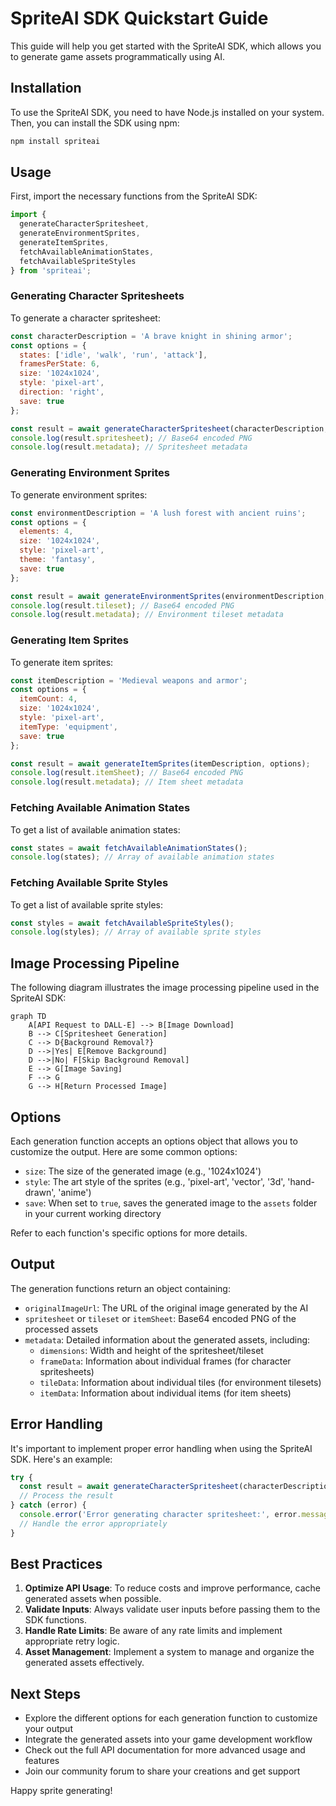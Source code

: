 # SpriteAI SDK Quickstart Guide

This guide will help you get started with the SpriteAI SDK, which allows you to generate game assets programmatically using AI.

## Installation

To use the SpriteAI SDK, you need to have Node.js installed on your system. Then, you can install the SDK using npm:

```bash
npm install spriteai
```

## Usage

First, import the necessary functions from the SpriteAI SDK:

```javascript
import { 
  generateCharacterSpritesheet, 
  generateEnvironmentSprites, 
  generateItemSprites, 
  fetchAvailableAnimationStates, 
  fetchAvailableSpriteStyles 
} from 'spriteai';
```

### Generating Character Spritesheets

To generate a character spritesheet:

```javascript
const characterDescription = 'A brave knight in shining armor';
const options = {
  states: ['idle', 'walk', 'run', 'attack'],
  framesPerState: 6,
  size: '1024x1024',
  style: 'pixel-art',
  direction: 'right',
  save: true
};

const result = await generateCharacterSpritesheet(characterDescription, options);
console.log(result.spritesheet); // Base64 encoded PNG
console.log(result.metadata); // Spritesheet metadata
```

### Generating Environment Sprites

To generate environment sprites:

```javascript
const environmentDescription = 'A lush forest with ancient ruins';
const options = {
  elements: 4,
  size: '1024x1024',
  style: 'pixel-art',
  theme: 'fantasy',
  save: true
};

const result = await generateEnvironmentSprites(environmentDescription, options);
console.log(result.tileset); // Base64 encoded PNG
console.log(result.metadata); // Environment tileset metadata
```

### Generating Item Sprites

To generate item sprites:

```javascript
const itemDescription = 'Medieval weapons and armor';
const options = {
  itemCount: 4,
  size: '1024x1024',
  style: 'pixel-art',
  itemType: 'equipment',
  save: true
};

const result = await generateItemSprites(itemDescription, options);
console.log(result.itemSheet); // Base64 encoded PNG
console.log(result.metadata); // Item sheet metadata
```

### Fetching Available Animation States

To get a list of available animation states:

```javascript
const states = await fetchAvailableAnimationStates();
console.log(states); // Array of available animation states
```

### Fetching Available Sprite Styles

To get a list of available sprite styles:

```javascript
const styles = await fetchAvailableSpriteStyles();
console.log(styles); // Array of available sprite styles
```

## Image Processing Pipeline

The following diagram illustrates the image processing pipeline used in the SpriteAI SDK:

```mermaid
graph TD
    A[API Request to DALL-E] --> B[Image Download]
    B --> C[Spritesheet Generation]
    C --> D{Background Removal?}
    D -->|Yes| E[Remove Background]
    D -->|No| F[Skip Background Removal]
    E --> G[Image Saving]
    F --> G
    G --> H[Return Processed Image]
```

## Options

Each generation function accepts an options object that allows you to customize the output. Here are some common options:

- `size`: The size of the generated image (e.g., '1024x1024')
- `style`: The art style of the sprites (e.g., 'pixel-art', 'vector', '3d', 'hand-drawn', 'anime')
- `save`: When set to `true`, saves the generated image to the `assets` folder in your current working directory

Refer to each function's specific options for more details.

## Output

The generation functions return an object containing:

- `originalImageUrl`: The URL of the original image generated by the AI
- `spritesheet` or `tileset` or `itemSheet`: Base64 encoded PNG of the processed assets
- `metadata`: Detailed information about the generated assets, including:
  - `dimensions`: Width and height of the spritesheet/tileset
  - `frameData`: Information about individual frames (for character spritesheets)
  - `tileData`: Information about individual tiles (for environment tilesets)
  - `itemData`: Information about individual items (for item sheets)

## Error Handling

It's important to implement proper error handling when using the SpriteAI SDK. Here's an example:

```javascript
try {
  const result = await generateCharacterSpritesheet(characterDescription, options);
  // Process the result
} catch (error) {
  console.error('Error generating character spritesheet:', error.message);
  // Handle the error appropriately
}
```

## Best Practices

1. **Optimize API Usage**: To reduce costs and improve performance, cache generated assets when possible.
2. **Validate Inputs**: Always validate user inputs before passing them to the SDK functions.
3. **Handle Rate Limits**: Be aware of any rate limits and implement appropriate retry logic.
4. **Asset Management**: Implement a system to manage and organize the generated assets effectively.

## Next Steps

- Explore the different options for each generation function to customize your output
- Integrate the generated assets into your game development workflow
- Check out the full API documentation for more advanced usage and features
- Join our community forum to share your creations and get support

Happy sprite generating!
